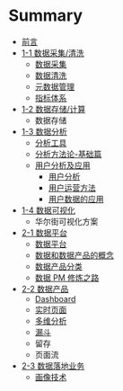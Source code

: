 # Summary

* [前言](README.md)
* [1-1 数据采集/清洗](di-2-zhang-shu-ju-cai-96c6-qing-xi.md)
  * [数据采集](di-2-zhang-shu-ju-cai-96c6-qing-xi/shu-ju-cai-ji.md)
  * [数据清洗](di-2-zhang-shu-ju-cai-96c6-qing-xi/shu-ju-qing-xi.md)
  * [元数据管理](di-2-zhang-shu-ju-cai-96c6-qing-xi/yuan-shu-ju-guan-li.md)
  * [指标体系](di-2-zhang-shu-ju-cai-96c6-qing-xi/zhi-biao-ti-xi.md)
* [1-2 数据存储/计算](di-3-zhang-shu-ju-cun-50a8-ji-suan.md)
  * 数据存储
* [1-3 数据分析](di-4-zhang-shu-ju-fen-xi.md)
  * [分析工具](di-4-zhang-shu-ju-fen-xi/fen-xi-gong-ju.md)
  * [分析方法论-基础篇](di-4-zhang-shu-ju-fen-xi/fen-xi-fang-fa-8bba-ji-chu-pian.md)
  * [用户分析及应用](di-4-zhang-shu-ju-fen-xi/yong-hu-fen-xi.md)
    * [用户分析](di-4-zhang-shu-ju-fen-xi/yong-hu-duo-wei-fen-xi.md)
    * [用户运营方法](di-4-zhang-shu-ju-fen-xi/yong-hu-yun-ying-fang-fa.md)
    * [用户数据的应用](di-4-zhang-shu-ju-fen-xi/yong-hu-yun-ying.md)
* [1-4 数据可视化](di-5-zhang-shu-ju-ke-shi-hua.md)
  * 华尔街可视化方案
* [2-1 数据平台](di-yi-zhang-shu-ju-chan-pin-gai-lan.md)
  * [数据平台](di-yi-zhang-shu-ju-chan-pin-gai-lan/shu-ju-chan-pin-jia-gou.md)
  * [数据和数据产品的概念](di-yi-zhang-shu-ju-chan-pin-gai-lan/shu-ju-he-shu-ju-chan-pin-de-gai-nian.md)
  * [数据产品分类](di-yi-zhang-shu-ju-chan-pin-gai-lan/shu-ju-chan-pin-fen-lei.md)
  * [数据 PM 修炼之路](di-yi-zhang-shu-ju-chan-pin-gai-lan/shu-ju-chan-pin-xiu-lian-zhi-lu.md)
* [2-2 数据产品](di-6-zhang-shu-ju-chan-pin-she-ji.md)
  * [Dashboard](dashboard-she-ji.md)
  * [实时页面](di-6-zhang-shu-ju-chan-pin-she-ji/shi-shi-ye-mian.md)
  * [多维分析](duo-wei-fen-xi.md)
  * [漏斗](lou-dou.md)
  * 留存
  * 页面流
* [2-3 数据落地业务](2-3-shu-ju-luo-di-ye-wu.md)
  * [画像技术](hua-xiang-ji-zhu.md)

